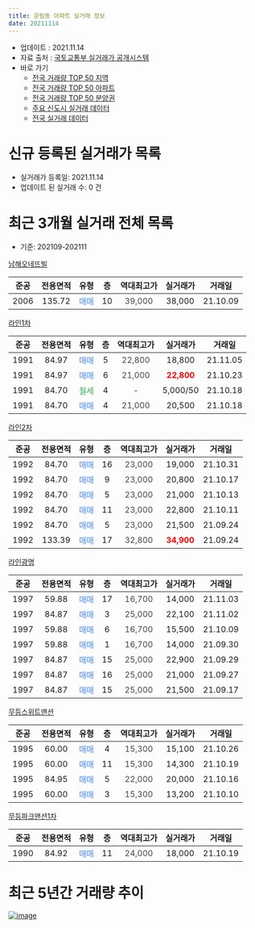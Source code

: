 ```yaml
---
title: 운림동 아파트 실거래 정보
date: 20211114
---
```


* 업데이트 : 2021.11.14
* 자료 출처 : [국토교통부 실거래가 공개시스템](http://rt.molit.go.kr)
* 바로 가기
    * [전국 거래량 TOP 50 지역](https://apt-info.github.io/apt-trade-info/tr)
    * [전국 거래량 TOP 50 아파트](https://apt-info.github.io/apt-trade-info/ta)
    * [전국 거래량 TOP 50 분양권](https://apt-info.github.io/apt-trade-info/tb)
    * [주요 신도시 실거래 데이터](https://apt-info.github.io/apt-trade-info/newtown)
    * [전국 실거래 데이터](https://apt-info.github.io/apt-trade-info/all)



<script async src="https://pagead2.googlesyndication.com/pagead/js/adsbygoogle.js"></script>
<!-- 기본광고 -->
<ins class="adsbygoogle"
     style="display:block"
     data-ad-client="ca-pub-1142216861245946"
     data-ad-slot="4805727019"
     data-ad-format="auto"
     data-full-width-responsive="true"></ins>
<script>
     (adsbygoogle = window.adsbygoogle || []).push({});
</script>


# 신규 등록된 실거래가 목록

* 실거래가 등록일: 2021.11.14
* 업데이트 된 실거래 수: 0 건




<script async src="https://pagead2.googlesyndication.com/pagead/js/adsbygoogle.js"></script>
<!-- 기본광고 -->
<ins class="adsbygoogle"
     style="display:block"
     data-ad-client="ca-pub-1142216861245946"
     data-ad-slot="4805727019"
     data-ad-format="auto"
     data-full-width-responsive="true"></ins>
<script>
     (adsbygoogle = window.adsbygoogle || []).push({});
</script>


# 최근 3개월 실거래 전체 목록
* 기준: 202109-202111


[남해오네뜨빌](https://search.naver.com/search.naver?query=%EB%82%A8%ED%95%B4%EC%98%A4%EB%84%A4%EB%9C%A8%EB%B9%8C)

|준공|전용면적|유형|층|역대최고가|실거래가|거래일|
|:---:|:---:|:---:|:---:|:---:|:---:|:---:|
|2006|135.72|<span style="color:#4285F3">매매</span>|10|<span style="color:#444444">39,000</span>|38,000|21.10.09|

[라인1차](https://search.naver.com/search.naver?query=%EB%9D%BC%EC%9D%B81%EC%B0%A8)

|준공|전용면적|유형|층|역대최고가|실거래가|거래일|
|:---:|:---:|:---:|:---:|:---:|:---:|:---:|
|1991|84.97|<span style="color:#4285F3">매매</span>|5|<span style="color:#444444">22,800</span>|18,800|21.11.05|
|1991|84.97|<span style="color:#4285F3">매매</span>|6|<span style="color:#444444">21,000</span>|<b><span style="color:#FF0000">22,800</span></b>|21.10.23|
|1991|84.70|<span style="color:#34A853">월세</span>|4|<span style="color:#444444">-</span>|5,000/50|21.10.18|
|1991|84.70|<span style="color:#4285F3">매매</span>|4|<span style="color:#444444">21,000</span>|20,500|21.10.18|

[라인2차](https://search.naver.com/search.naver?query=%EB%9D%BC%EC%9D%B82%EC%B0%A8)

|준공|전용면적|유형|층|역대최고가|실거래가|거래일|
|:---:|:---:|:---:|:---:|:---:|:---:|:---:|
|1992|84.70|<span style="color:#4285F3">매매</span>|16|<span style="color:#444444">23,000</span>|19,000|21.10.31|
|1992|84.70|<span style="color:#4285F3">매매</span>|9|<span style="color:#444444">23,000</span>|20,800|21.10.17|
|1992|84.70|<span style="color:#4285F3">매매</span>|5|<span style="color:#444444">23,000</span>|21,000|21.10.13|
|1992|84.70|<span style="color:#4285F3">매매</span>|11|<span style="color:#444444">23,000</span>|22,800|21.10.11|
|1992|84.70|<span style="color:#4285F3">매매</span>|5|<span style="color:#444444">23,000</span>|21,500|21.09.24|
|1992|133.39|<span style="color:#4285F3">매매</span>|17|<span style="color:#444444">32,800</span>|<b><span style="color:#FF0000">34,900</span></b>|21.09.24|

[라인광명](https://search.naver.com/search.naver?query=%EB%9D%BC%EC%9D%B8%EA%B4%91%EB%AA%85)

|준공|전용면적|유형|층|역대최고가|실거래가|거래일|
|:---:|:---:|:---:|:---:|:---:|:---:|:---:|
|1997|59.88|<span style="color:#4285F3">매매</span>|17|<span style="color:#444444">16,700</span>|14,000|21.11.03|
|1997|84.87|<span style="color:#4285F3">매매</span>|3|<span style="color:#444444">25,000</span>|22,100|21.11.02|
|1997|59.88|<span style="color:#4285F3">매매</span>|6|<span style="color:#444444">16,700</span>|15,500|21.10.09|
|1997|59.88|<span style="color:#4285F3">매매</span>|1|<span style="color:#444444">16,700</span>|14,000|21.09.30|
|1997|84.87|<span style="color:#4285F3">매매</span>|15|<span style="color:#444444">25,000</span>|22,900|21.09.29|
|1997|84.87|<span style="color:#4285F3">매매</span>|16|<span style="color:#444444">25,000</span>|21,000|21.09.27|
|1997|84.87|<span style="color:#4285F3">매매</span>|15|<span style="color:#444444">25,000</span>|21,500|21.09.17|

[무등스위트맨션](https://search.naver.com/search.naver?query=%EB%AC%B4%EB%93%B1%EC%8A%A4%EC%9C%84%ED%8A%B8%EB%A7%A8%EC%85%98)

|준공|전용면적|유형|층|역대최고가|실거래가|거래일|
|:---:|:---:|:---:|:---:|:---:|:---:|:---:|
|1995|60.00|<span style="color:#4285F3">매매</span>|4|<span style="color:#444444">15,300</span>|15,100|21.10.26|
|1995|60.00|<span style="color:#4285F3">매매</span>|11|<span style="color:#444444">15,300</span>|14,300|21.10.19|
|1995|84.95|<span style="color:#4285F3">매매</span>|5|<span style="color:#444444">22,000</span>|20,000|21.10.16|
|1995|60.00|<span style="color:#4285F3">매매</span>|3|<span style="color:#444444">15,300</span>|13,200|21.10.10|

[무등파크맨션1차](https://search.naver.com/search.naver?query=%EB%AC%B4%EB%93%B1%ED%8C%8C%ED%81%AC%EB%A7%A8%EC%85%981%EC%B0%A8)

|준공|전용면적|유형|층|역대최고가|실거래가|거래일|
|:---:|:---:|:---:|:---:|:---:|:---:|:---:|
|1990|84.92|<span style="color:#4285F3">매매</span>|11|<span style="color:#444444">24,000</span>|18,000|21.10.19|



<script async src="https://pagead2.googlesyndication.com/pagead/js/adsbygoogle.js"></script>
<!-- 기본광고 -->
<ins class="adsbygoogle"
     style="display:block"
     data-ad-client="ca-pub-1142216861245946"
     data-ad-slot="4805727019"
     data-ad-format="auto"
     data-full-width-responsive="true"></ins>
<script>
     (adsbygoogle = window.adsbygoogle || []).push({});
</script>


# 최근 5년간 거래량 추이


<div style="width:100%;">
    <canvas id="deal_progress" height="200"></canvas>
</div>

<script>
new Chart(document.getElementById("deal_progress"), {
    type: 'line',
    data: {
        labels: ['16.01','16.02','16.03','16.04','16.05','16.06','16.07','16.08','16.09','16.10','16.11','16.12','17.01','17.02','17.03','17.04','17.05','17.06','17.07','17.08','17.09','17.10','17.11','17.12','18.01','18.02','18.03','18.04','18.05','18.06','18.07','18.08','18.09','18.10','18.11','18.12','19.01','19.02','19.03','19.04','19.05','19.06','19.07','19.08','19.09','19.10','19.11','19.12','20.01','20.02','20.03','20.04','20.05','20.06','20.07','20.08','20.09','20.10','20.11','20.12','21.01','21.02','21.03','21.04','21.05','21.06','21.07','21.08','21.09','21.10','21.11'],
        datasets: [{
            label: '매매/분양권',
            data: [2,5,6,7,8,4,5,4,2,7,5,5,4,10,4,3,5,4,9,12,10,6,9,5,5,5,8,8,3,2,7,13,12,9,3,0,2,5,4,5,4,9,5,3,6,5,10,6,7,9,3,6,6,9,5,4,10,5,6,9,12,4,5,10,7,3,15,7,6,13,3],
            borderColor: "rgba(66, 133, 243, 1)",
            backgroundColor: "rgba(66, 133, 243, 0.05)",
            borderWidth: 1,
            pointRadius: 0,
            fill: false,
            lineTension: 0
        },{
            label: '전/월세',
            data: [2,1,3,1,1,0,3,0,1,1,0,3,1,3,0,2,3,3,1,0,3,2,1,0,1,2,2,3,3,2,0,0,2,3,1,1,1,2,1,2,1,1,5,4,3,1,1,1,1,4,3,0,3,3,0,2,5,0,1,2,1,2,2,1,2,2,2,0,0,1,0],
            borderColor: "rgba(255, 90, 0, 1)",
            backgroundColor: "rgba(255, 90, 0, 0.05)",
            borderWidth: 1,
            pointRadius: 0,
            fill: false,
            lineTension: 0
        },{
            label: '합계',
            data: [4,6,9,8,9,4,8,4,3,8,5,8,5,13,4,5,8,7,10,12,13,8,10,5,6,7,10,11,6,4,7,13,14,12,4,1,3,7,5,7,5,10,10,7,9,6,11,7,8,13,6,6,9,12,5,6,15,5,7,11,13,6,7,11,9,5,17,7,6,14,3],
            borderColor: "rgba(0, 0, 0, 1)",
            backgroundColor: "rgba(0, 0, 0, 0.03)",
            borderWidth: 0.1,
            pointRadius: 0,
            fill: true,
            lineTension: 0
        }
        ]
    },
    options: {
        responsive: true,
        title: {
            display: false
        },
        tooltips: {
            mode: 'index',
            intersect: false
        },
        hover: {
            mode: 'nearest',
            intersect: true
        },
        scales: {
            xAxes: [{
                display: true,
                scaleLabel: {
                    display: true,
                    labelString: '년/월'
                }
            }],
            yAxes: [{
                display: true,
                ticks: {
                    suggestedMin: 0,
                },
                scaleLabel: {
                    display: true,
                    labelString: '실거래 수'
                }
            }]
        }
    }
});

</script>


[![image](https://apt-info.github.io/images/2020-01-03-apt-trade-info/1024x500.png)](https://play.google.com/store/apps/details?id=com.aptinfo.apttradeinfo)

